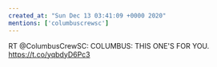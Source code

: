 ```yaml
---
created_at: "Sun Dec 13 03:41:09 +0000 2020"
mentions: ['columbuscrewsc']
---
```


RT @ColumbusCrewSC: COLUMBUS: THIS ONE'S FOR YOU. https://t.co/yqbdyD6Pc3